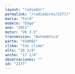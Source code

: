 ```yaml
---
layout: "radiador"
permalink: "/radiadores/2377/"
marca: "Ford"
modelo: "Edge"
ano: "2011"
motor: "V6 3.5"
transmision: "Automática"
parte: "434082"
clima: "Con clima"
alto: "28 3/4"
ancho: "17 1/4"
observaciones: ""
id: "2377"
---
```


